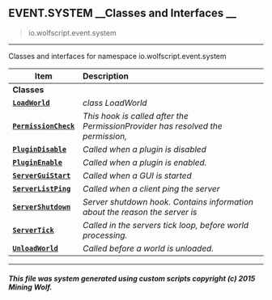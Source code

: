 ## EVENT.SYSTEM __Classes and Interfaces __

>io.wolfscript.event.system

---

Classes and interfaces for namespace io.wolfscript.event.system

Item | Description   
--- | :--- 
__Classes__|
__[`LoadWorld`](LoadWorld.md)__ | _class LoadWorld_ 
__[`PermissionCheck`](PermissionCheck.md)__ | _This hook is called after the PermissionProvider has resolved the permission,_ 
__[`PluginDisable`](PluginDisable.md)__ | _Called when a plugin is disabled_ 
__[`PluginEnable`](PluginEnable.md)__ | _Called when a plugin is enabled._ 
__[`ServerGuiStart`](ServerGuiStart.md)__ | _Called when a GUI is started_ 
__[`ServerListPing`](ServerListPing.md)__ | _Called when a client ping the server_ 
__[`ServerShutdown`](ServerShutdown.md)__ | _Server shutdown hook. Contains information about the reason the server is_ 
__[`ServerTick`](ServerTick.md)__ | _Called in the servers tick loop, before world processing._ 
__[`UnloadWorld`](UnloadWorld.md)__ | _Called before a world is unloaded._ 



---



##### This file was system generated using custom scripts copyright (c) 2015 Mining Wolf.
	

